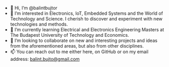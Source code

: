 - 👋 Hi, I’m @balintbujtor
- 👀 I’m interested in Electronics, IoT, Embedded Systems and the World of Technology and Science. I cherish to discover and experiment with new technologies and methods.
- 🌱 I’m currently learning Electrical and Electronics Engineering Masters at The Budapest University of Technology and Economics.
- 💞️ I’m looking to collaborate on new and interesting projects and ideas from the aforementioned areas, but also from other disciplines.
- 📫 You can reach out to me either here, on GitHub or on my email address: balint.bujto@gmail.com

<!---
balintbujtor/balintbujtor is a ✨ special ✨ repository because its `README.md` (this file) appears on your GitHub profile.
You can click the Preview link to take a look at your changes.
--->
